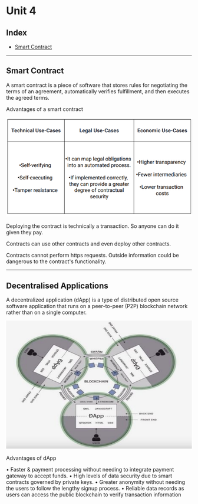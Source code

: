 # Unit 4

## Index

+ [Smart Contract](#smart-contract)

---

## Smart Contract

A smart contract is a piece of software that stores rules for negotiating the terms of an agreement, automatically verifies fulfillment, and then executes the agreed terms.



Advantages of a smart contract

![](../../../\images\2023-05-18-21-22-33-image.png)

Deploying the contract is technically a transaction. So anyone can do it given they pay.

Contracts can use other contracts and even deploy other contracts.

Contracts cannot perform https requests. Outside information could be dangerous to the contract's functionality.

---

## Decentralised Applications

A decentralized application (dApp) is a type of distributed open source software application that runs on a peer-to-peer (P2P) blockchain network rather than on a single computer.

![](../../../\images\2023-05-18-23-22-25-image.png)

Advantages of dApp

• Faster & payment processing without needing to integrate payment gateway 
to accept funds.
• High levels of data security due to smart contracts governed by private keys.
• Greater anonymity without needing the users to follow the lengthy signup 
process.
• Reliable data records as users can access the public blockchain to verify 
transaction information
